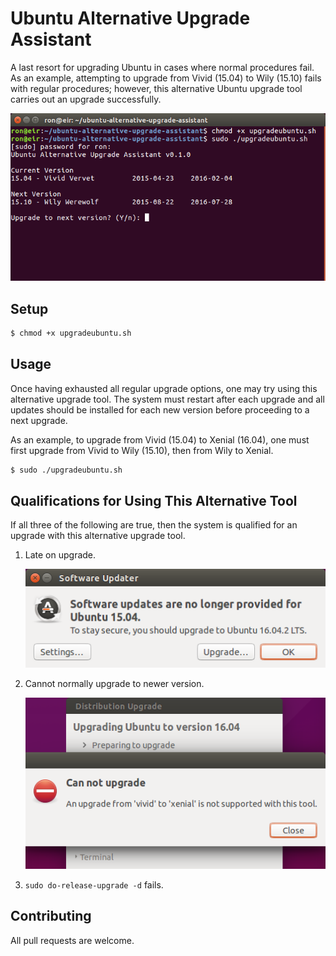 # Ubuntu Alternative Upgrade Assistant

A last resort for upgrading Ubuntu in cases where normal procedures fail. As an example, attempting to upgrade from Vivid (15.04) to Wily (15.10) fails with regular procedures; however, this alternative Ubuntu upgrade tool carries out an upgrade successfully.

![Screenshot of the Ubuntu Alternative Upgrade Assistant menu in Terminal](https://github.com/ronrihoo/ubuntu-alternative-upgrade-assistant/raw/master/img/Ubuntu_alternative_upgrade_assistant.png "Ubuntu Alternative Upgrade Assistant")

## Setup

```bash
$ chmod +x upgradeubuntu.sh
```

## Usage

Once having exhausted all regular upgrade options, one may try using this alternative upgrade tool. The system must restart after each upgrade and all updates should be installed for each new version before proceeding to a next upgrade.

As an example, to upgrade from Vivid (15.04) to Xenial (16.04), one must first upgrade from Vivid to Wily (15.10), then from Wily to Xenial.

```bash
$ sudo ./upgradeubuntu.sh
```

## Qualifications for Using This Alternative Tool

If all three of the following are true, then the system is qualified for an upgrade with this alternative upgrade tool.

1. Late on upgrade.

   ![Image of Software Updater, on Ubuntu, stating, "Software updates are no longer provided for Ubuntu 15.04. To stay secure, you should upgrade to Ubuntu 16.04.2 LTS."](https://github.com/ronrihoo/ubuntu-alternative-upgrade-assistant/raw/master/img/Software_updates_are_no_longer_provided_for_Ubuntu_15.04.png "Software updates are no longer provided for Ubuntu 15.04")

2. Cannot normally upgrade to newer version.

   ![Image of error message, on Ubuntu, showing the error icon and stating, "Can not upgrade. An upgrade from 'vivid' to 'xenial' is not supported with this tool."](https://github.com/ronrihoo/ubuntu-alternative-upgrade-assistant/raw/master/img/An_upgrade_from_vivid_to_xenial_is_not_supported_with_this_tool.png "An upgrade from 'vivid' to 'xenial' is not supported with this tool")

3. `sudo do-release-upgrade -d` fails.


## Contributing

All pull requests are welcome.
